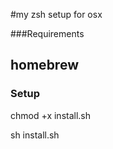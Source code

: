#my zsh setup for osx

###Requirements

## homebrew


### Setup

chmod +x install.sh

sh install.sh



